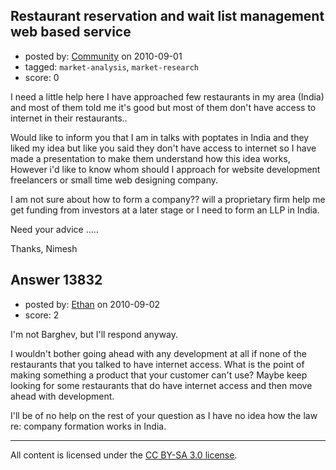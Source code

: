 ## Restaurant reservation and wait list management web based service

- posted by: [Community](https://stackexchange.com/users/-1/-1-community) on 2010-09-01
- tagged: `market-analysis`, `market-research`
- score: 0

I need a little help here I have approached few restaurants in my area (India) and most of them told me it's good but most of them don't have access to internet in their restaurants..

Would like to inform you that I am in talks with poptates in India and they liked my idea but like you said they don't have access to internet so I have made a presentation to make them understand how this idea works, However i'd like to know whom should I approach for website development freelancers or small time web designing company.

I am not sure about how to form a company?? will a proprietary firm help me get funding from investors at a later stage or I need to form an LLP in India.

Need your advice .....

Thanks,
Nimesh




## Answer 13832

- posted by: [Ethan](https://stackexchange.com/users/-1/3750-ethan) on 2010-09-02
- score: 2

I'm not Barghev, but I'll respond anyway.

I wouldn't bother going ahead with any development at all if none of the restaurants that you talked to have internet access.  What is the point of making something a product that your customer can't use?  Maybe keep looking for some restaurants that do have internet access and then move ahead with development.

I'll be of no help on the rest of your question as I have no idea how the law re: company formation works in India.



---

All content is licensed under the [CC BY-SA 3.0 license](https://creativecommons.org/licenses/by-sa/3.0/).
